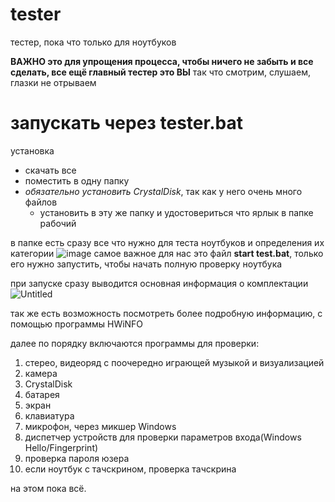 # tester
тестер, пока что только для ноутбуков

**ВАЖНО это для упрощения процесса, чтобы ничего не забыть и все сделать, все ещё главный тестер это ВЫ**
так что смотрим, слушаем, глазки не отрываем

# запускать через **tester.bat**

установка
 - скачать все
 - поместить в одну папку
 - *обязательно установить CrystalDisk*, так как у него очень много файлов
    - установить в эту же папку и удостовериться что ярлык в папке рабочий


в папке есть сразу все что нужно для теста ноутбуков и определения их категории
![image](https://github.com/user-attachments/assets/f555b41c-67d8-46a7-9856-2f244b3ff454)
самое важное для нас это файл **start test.bat**, только его нужно запустить, чтобы начать полную проверку ноутбука

при запуске сразу выводится основная информация о комплектации
![Untitled](https://github.com/user-attachments/assets/7aa17d94-d802-4078-abbf-99ba322185d2)

так же есть возможность посмотреть более подробную информацию, с помощью программы HWiNFO

далее по порядку включаются программы для проверки:
  1. стерео, видеоряд с поочередно играющей музыкой и визуализацией
  2. камера
  3. CrystalDisk
  4. батарея
  5. экран
  6. клавиатура
  7. микрофон, через микшер Windows
  8. диспетчер устройств для проверки параметров входа(Windows Hello/Fingerprint)
  9. проверка пароля юзера
  10. если ноутбук с тачскрином, проверка тачскрина

на этом пока всё.
